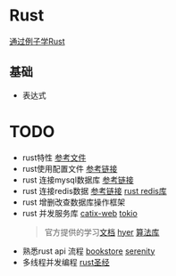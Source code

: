 # Rust
[通过例子学Rust](https://rustwiki.org/zh-CN/rust-by-example/index.html)
## 基础
  - 表达式

# TODO
- rust特性
  [参考文件](https://blog.csdn.net/starzhou/article/details/93367061)
- rust使用配置文件
  [参考链接](https://blog.csdn.net/xiaohuihui1400/article/details/130801880)
- rust 连接mysql数据库
  [参考链接](https://rustmagazine.github.io/rust_magazine_2021/chapter_3/rust-mysql.html)
- rust 连接redis数据
  [参考链接](https://www.fan-tastic.fun/post/rust_redis/)
  [rust redis库](https://github.com/redis-rs/redis-rs)
- rust 增删改查数据库操作框架
- rust 并发服务库
  [catix-web](https://github.com/actix/actix-web)
  [tokio](https://github.com/tokio-rs/tokio)
  > 官方提供的学习[文档](https://tokio.rs/tokio/tutorial)
  [hyer](https://github.com/hyperium/hyper)
  [算法库](https://github.com/TheAlgorithms/Rust)
- 熟悉rust api 流程
  [bookstore](https://github.com/AfaanBilal/bookstore)
  [serenity](https://github.com/serenity-rs/serenity)
- 多线程并发编程
  [rust圣经](https://course.rs/advance/concurrency-with-threads/intro.html)